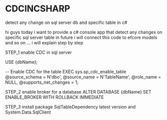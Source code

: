# CDCINCSHARP
detect any change on sql server db and specific table in c#

hi guys today i want to provide a c# console app that detect any changes on specific sql server table 
in future i will connect this code to efcore models and so on ...
i will explain step by step 

STEP_1
enable CDC in sql server 

USE {dbName};

-- Enable CDC for the table
EXEC sys.sp_cdc_enable_table
    @source_schema = N'dbo',
    @source_name = N'TableName',
    @role_name = NULL,
    @supports_net_changes = 1;

STEP_2
enable broker for a database 
ALTER DATABASE {dbName} SET ENABLE_BROKER WITH ROLLBACK IMMEDIATE

STEP_3
install package SqlTableDependency latest version and System.Data.SqlClient

